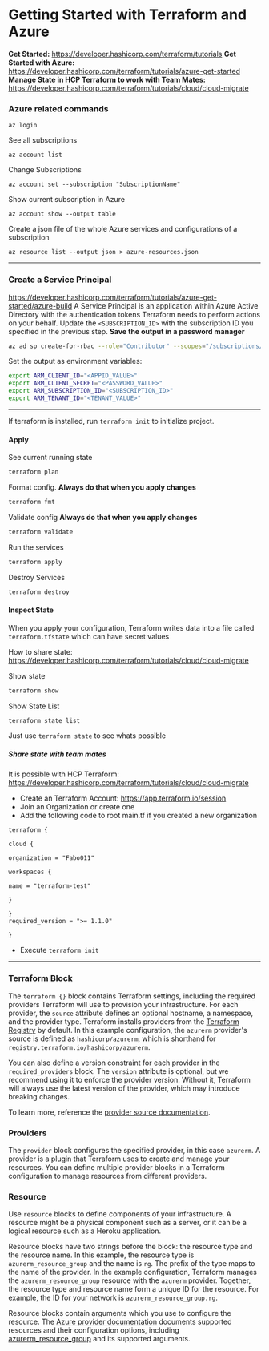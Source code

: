 # Getting Started with Terraform and Azure

**Get Started:** https://developer.hashicorp.com/terraform/tutorials
**Get Started with Azure:** https://developer.hashicorp.com/terraform/tutorials/azure-get-started
**Manage State in HCP Terraform to work with Team Mates:** https://developer.hashicorp.com/terraform/tutorials/cloud/cloud-migrate


### Azure related commands

```
az login
```

See all subscriptions
```
az account list
```

Change Subscriptions
```
az account set --subscription "SubscriptionName"
```

Show current subscription in Azure
```
az account show --output table
```

Create a json file of the whole Azure services and configurations of a subscription
```
az resource list --output json > azure-resources.json
```

---

### Create a Service Principal
https://developer.hashicorp.com/terraform/tutorials/azure-get-started/azure-build
A Service Principal is an application within Azure Active Directory with the authentication tokens Terraform needs to perform actions on your behalf. Update the `<SUBSCRIPTION_ID>` with the subscription ID you specified in the previous step. **Save the output in a password manager**
```bash
az ad sp create-for-rbac --role="Contributor" --scopes="/subscriptions/<SUBSCRIPTION_ID>"
```

Set the output as environment variables:
```bash
export ARM_CLIENT_ID="<APPID_VALUE>"
export ARM_CLIENT_SECRET="<PASSWORD_VALUE>"
export ARM_SUBSCRIPTION_ID="<SUBSCRIPTION_ID>"
export ARM_TENANT_ID="<TENANT_VALUE>"
```

---


If terraform is installed, run `terraform init` to initialize project.


#### Apply
See current running state
```bash
terraform plan
```

Format config. **Always do that when you apply changes**
```bash
terraform fmt
```

Validate config **Always do that when you apply changes**
```bash
terraform validate
```

Run the services
```bash
terraform apply
```

Destroy Services
```bash
terraform destroy
```

#### Inspect State
When you apply your configuration, Terraform writes data into a file called `terraform.tfstate` which can have secret values

How to share state: https://developer.hashicorp.com/terraform/tutorials/cloud/cloud-migrate

Show state
```bash
terraform show
```

Show State List
```bash
terraform state list
```

Just use `terraform state` to see whats possible


##### Share state with team mates
It is possible with HCP Terraform: https://developer.hashicorp.com/terraform/tutorials/cloud/cloud-migrate

- Create an Terraform Account: https://app.terraform.io/session
- Join an Organization or create one
- Add the following code to root main.tf if you created a new organization
 ```code
terraform {

cloud {

organization = "Fabo011"

workspaces {

name = "terraform-test"

}

}
required_version = ">= 1.1.0"

}
  ```
- Execute `terraform init`


---

### Terraform Block

The `terraform {}` block contains Terraform settings, including the required providers Terraform will use to provision your infrastructure. For each provider, the `source` attribute defines an optional hostname, a namespace, and the provider type. Terraform installs providers from the [Terraform Registry](https://registry.terraform.io/) by default. In this example configuration, the `azurerm` provider's source is defined as `hashicorp/azurerm`, which is shorthand for `registry.terraform.io/hashicorp/azurerm`.

You can also define a version constraint for each provider in the `required_providers` block. The `version` attribute is optional, but we recommend using it to enforce the provider version. Without it, Terraform will always use the latest version of the provider, which may introduce breaking changes.

To learn more, reference the [provider source documentation](https://developer.hashicorp.com/terraform/language/providers/requirements).

### [](https://developer.hashicorp.com/terraform/tutorials/azure-get-started/azure-build#providers)

### Providers

The `provider` block configures the specified provider, in this case `azurerm`. A provider is a plugin that Terraform uses to create and manage your resources. You can define multiple provider blocks in a Terraform configuration to manage resources from different providers.

### [](https://developer.hashicorp.com/terraform/tutorials/azure-get-started/azure-build#resource)

### Resource

Use `resource` blocks to define components of your infrastructure. A resource might be a physical component such as a server, or it can be a logical resource such as a Heroku application.

Resource blocks have two strings before the block: the resource type and the resource name. In this example, the resource type is `azurerm_resource_group` and the name is `rg`. The prefix of the type maps to the name of the provider. In the example configuration, Terraform manages the `azurerm_resource_group` resource with the `azurerm` provider. Together, the resource type and resource name form a unique ID for the resource. For example, the ID for your network is `azurerm_resource_group.rg`.

Resource blocks contain arguments which you use to configure the resource. The [Azure provider documentation](https://registry.terraform.io/providers/hashicorp/azurerm/latest/docs) documents supported resources and their configuration options, including [azurerm_resource_group](https://registry.terraform.io/providers/hashicorp/azurerm/latest/docs/resources/resource_group) and its supported arguments.